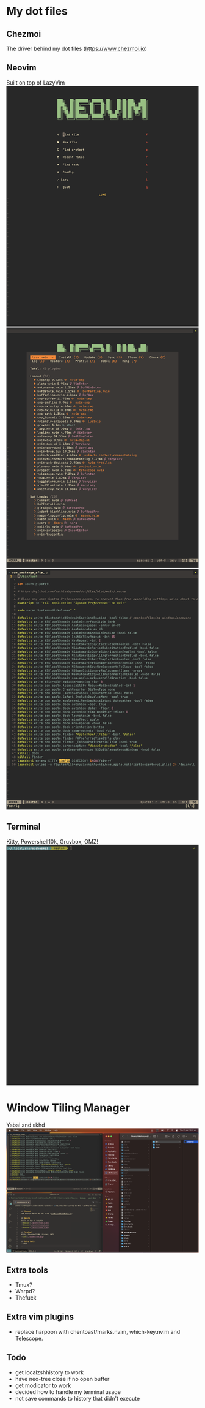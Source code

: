 # My dot files

## Chezmoi
The driver behind my dot files (https://www.chezmoi.io)

## Neovim
Built on top of LazyVim
![Neovim](./assets/nvim_1.png)
![Neovim](./assets/nvim_2.png)
![Neovim](./assets/nvim_3.png)

## Terminal
Kitty, Powershell10k, Gruvbox, OMZ!
![Zsh](./assets/zsh.png)

# Window Tiling Manager
Yabai and skhd
![Yabai](./assets/yabai.png)

## Extra tools
- Tmux?
- Warpd?
- Thefuck

## Extra vim plugins
- replace harpoon with chentoast/marks.nvim, which-key.nvim and Telescope.

## Todo
- get localzshhistory to work
- have neo-tree close if no open buffer
- get modicator to work
- decided how to handle my terminal usage
- not save commands to history that didn't execute

